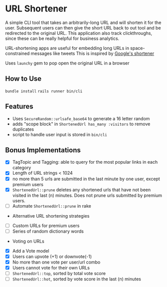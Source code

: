 # URL Shortener
A simple CLI tool that takes an arbitrarily-long URL and will shorten it for the user. Subsequent users
can then give the short URL back to out tool and be redirected to the original URL.
This application also track clickthroughs, since these can be really helpful for business analytics.

URL-shortening apps are useful for embedding long URLs in space-constrained messages like tweets
This is inspired by [Google's shortener](https://goo.gl/)

Uses `launchy` gem to pop open the original URL in a browser

## How to Use
`bundle install`
`rails runner bin/cli`

## Features
- Uses `SecureRandom::urlsafe_base64` to generate a 16 letter random
- adds "scope block" in `ShortenedUrl has_many :visitors` to remove duplicates
- script to handle user input is stored in `bin/cli`
## Bonus Implementations
- [x] TagTopic and Tagging: able to query for the most popular links in each category
- [x] Length of URL strings < 1024
- [x] no more than 5 urls are submitted in the last minute by one user, except premium users
- [x] `ShortenedUrl::prune` deletes any shortened urls that have not been visited in the last (n) minutes. Does not prune urls submitted by premium users.
- [ ] Automate `ShortenedUrl::prune` in rake
* Alternative URL shortening strategies
- [ ] Custom URLs for premium users
- [ ] Series of random dictionary words
* Voting on URLs
- [x] Add a Vote model
- [x] Users can upvote (+1) or downvote(-1)
- [x] No more than one vote per user/url combo
- [x] Users cannot vote for their own URLs
- [ ] `ShortenedUrl::top`, sorted by total vote score
- [ ] `ShortenedUrl::hot`, sorted by vote score in the last (n) minutes    
